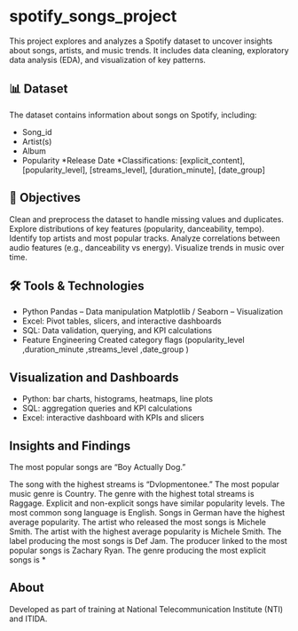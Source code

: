 # spotify_songs_project
This project explores and analyzes a Spotify dataset to uncover insights about songs, artists, and music trends.
It includes data cleaning, exploratory data analysis (EDA), and visualization of key patterns.

## 📊 Dataset

The dataset contains information about songs on Spotify, including:

* Song_id
* Artist(s)
* Album
* Popularity
*Release Date
*Classifications: [explicit_content], [popularity_level], [streams_level], [duration_minute], [date_group]

## 🎯 Objectives

Clean and preprocess the dataset to handle missing values and duplicates.
Explore distributions of key features (popularity, danceability, tempo).
Identify top artists and most popular tracks.
Analyze correlations between audio features (e.g., danceability vs energy).
Visualize trends in music over time.

## 🛠 Tools & Technologies

* Python
  Pandas – Data manipulation
  Matplotlib / Seaborn – Visualization
* Excel: Pivot tables, slicers, and interactive dashboards
* SQL: Data validation, querying, and KPI calculations
* Feature Engineering
  Created category flags (popularity_level ,duration_minute ,streams_level ,date_group )


## Visualization and Dashboards

* Python: bar charts, histograms, heatmaps, line plots 
* SQL: aggregation queries and KPI calculations 
* Excel: interactive dashboard with KPIs and slicers

## Insights and Findings

The most popular songs are “Boy Actually Dog.”

The song with the highest streams is “Dvlopmentonee.”
The most popular music genre is Country.
The genre with the highest total streams is Raggage.
Explicit and non-explicit songs have similar popularity levels.
The most common song language is English.
Songs in German have the highest average popularity.
The artist who released the most songs is Michele Smith.
The artist with the highest average popularity is Michele Smith.
The label producing the most songs is Def Jam.
The producer linked to the most popular songs is Zachary Ryan.
The genre producing the most explicit songs is *

## About

Developed as part of training at National Telecommunication Institute (NTI) and ITIDA.
